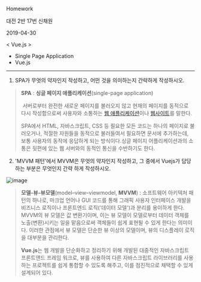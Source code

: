 Homework

대전 2반 17번 신채원

2019-04-30

< Vue.js >

* Single Page Application
* Vue.js

----

1. SPA가 무엇의 약자인지 작성하고, 어떤 것을 의미하는지 간략하게 작성하시오.

> **SPA** : **싱글 페이지 애플리케이션**(single-page application)
>
> ​ 서버로부터 완전한 새로운 페이지를 불러오지 않고 현재의 페이지를 동적으로 다시 작성함으로써 사용자와 	소통하는 [웹 애플리케이션](https://ko.wikipedia.org/wiki/%EC%9B%B9_%EC%95%A0%ED%94%8C%EB%A6%AC%EC%BC%80%EC%9D%B4%EC%85%98)이나 [웹사이트](https://ko.wikipedia.org/wiki/%EC%9B%B9%EC%82%AC%EC%9D%B4%ED%8A%B8)를 말한다.
>
> SPA에서 HTML, 자바스크립트, CSS 등 필요한 모든 코드는 하나의 페이지로 불러오거나, 적절한 자원들을 동적으로 불러들여서 필요하면 문서에 추가하는데, 보통 사용자의 동작에 응답하게 되는 방식이다.싱글 페이지 어플리케이션과의 소통은 뒷편에 있는 웹 서버와의 동적인 통신을 수반하기도 한다.



2. 'MVVM 패턴'에서 MVVM은 무엇의 약자인지 작성하고, 그 중에서 Vuejs가 담당하는 부분은 무엇인지 간략
   하게 작성하시오.

![image](https://user-images.githubusercontent.com/45935233/57282933-054af480-70e9-11e9-86f0-4ff068719a25.png)

> **모델-뷰-뷰모델**(model–view–viewmodel, **MVVM**) : 소프트웨어 아키텍처 패턴의 하나로, 마크업 언어나 GUI 코드를 통해 그래픽 사용자 인터페이스 개발을 비즈니스 로직이나 프론트엔드 로직('데이터 모델')과 분리를 용이하게 한다. MVVM의 뷰 모델은 값 변환기이며, 이는 뷰 모델이 모델로부터 데이터 객체를 노출(변환)시키는 일을 맡음으로써 객체들이 쉽게 표현될 수 있게 한다는 의미이다. 이러한 관점에서 뷰 모델은 단순한 뷰 이상의 모델이며, 뷰의 디스플레이 로직을 대부분을 관리한다.
>
> **Vue.js**는 웹 개발을 단순화하고 정리하기 위해 개발된 대중적인 자바스크립트 프론트앤드 프레임 워크로, 뷰를 사용하여 다른 자바스크립트 라이브러리를 사용하는 프로젝트를 쉽게 통합할 수 있도록 해주고, 이를 점진적으로 채택할 수 있게 설계되어 있다. 